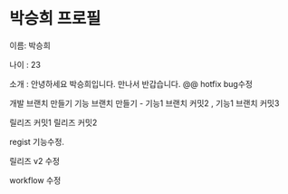 # 박승희 프로필

이름: 박승희

나이 : 23

소개 : 안녕하세요 박승희입니다. 만나서 반갑습니다. @@ hotfix bug수정

개발 브랜치 만들기
기능 브랜치 만들기 - 기능1 브랜치 커밋2 , 기능1 브랜치 커밋3

릴리즈 커밋1
릴리즈 커밋2

regist 기능수정.

릴리즈 v2 수정

workflow 수정